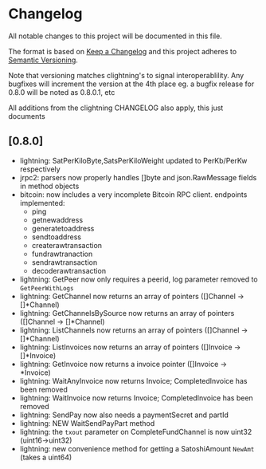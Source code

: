 # Changelog
All notable changes to this project will be documented in this file.

The format is based on [Keep a Changelog](https://keepachangelog.com/en/1.0.0/)
and this project adheres to [Semantic Versioning](https://semver.org/spec/v2.0.0.html).

Note that versioning matches clightning's to signal interoperablility.
Any bugfixes will increment the version at the 4th place eg. a bugfix release
for 0.8.0 will be noted as 0.8.0.1, etc

All additions from the clightning CHANGELOG also apply, this just documents 

## [0.8.0] 
- lightning: SatPerKiloByte,SatsPerKiloWeight updated to PerKb/PerKw respectively
- jrpc2: parsers now properly handles []byte and json.RawMessage fields in method objects
- bitcoin: now includes a very incomplete Bitcoin RPC client. endpoints implemented: 
   - ping
   - getnewaddress
   - generatetoaddress
   - sendtoaddress
   - createrawtransaction
   - fundrawtranaction
   - sendrawtransaction
   - decoderawtransaction
- lightning: GetPeer now only requires a peerid, log parameter removed to `GetPeerWithLogs`
- lightning: GetChannel now returns an array of pointers ([]Channel -> []\*Channel)
- lightning: GetChannelsBySource now returns an array of pointers ([]Channel -> []\*Channel)
- lightning: ListChannels now returns an array of pointers ([]Channel -> []\*Channel)
- lightning: ListInvoices now returns an array of pointers ([]Invoice -> []\*Invoice)
- lightning: GetInvoice now returns a invoice pointer ([]Invoice -> \*Invoice)
- lightning: WaitAnyInvoice now returns Invoice; CompletedInvoice has been removed
- lightning: WaitInvoice now returns Invoice; CompletedInvoice has been removed
- lightning: SendPay now also needs a paymentSecret and partId
- lightning: NEW WaitSendPayPart method
- lightning: the `txout` parameter on CompleteFundChannel is now uint32 (uint16->uint32)
- lightning: new convenience method for getting a SatoshiAmount `NewAmt` (takes a uint64)

